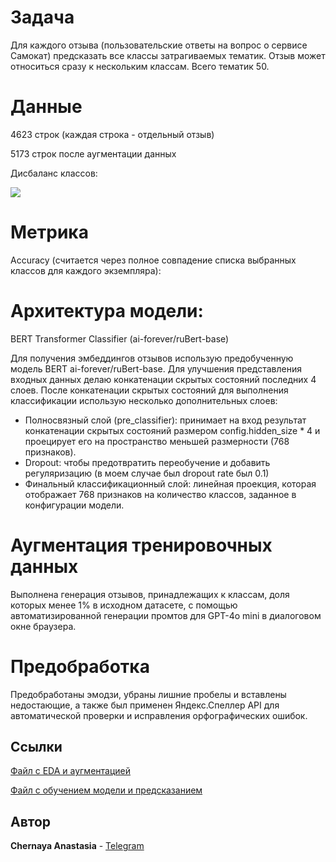 # Задача 

Для каждого отзыва (пользовательские ответы на вопрос о сервисе Самокат) предсказать все классы затрагиваемых тематик. Отзыв может относиться сразу к нескольким классам. Всего тематик 50.

# Данные 

4623 строк (каждая строка - отдельный отзыв) 

5173 строк после аугментации данных

Дисбаланс классов:

![](https://github.com/ChernayaAnastasia/Screenshots/blob/master/Screenshot%202024-10-11%20004139.png)

# Метрика
Accuracy (считается через полное совпадение списка выбранных классов для каждого экземпляра):

# Архитектура модели: 

BERT Transformer Classifier (ai-forever/ruBert-base)

Для получения эмбеддингов отзывов использую предобученную модель BERT ai-forever/ruBert-base. Для улучшения представления входных данных делаю конкатенации скрытых состояний последних 4 слоев. После конкатенации скрытых состояний для выполнения классификации использую несколько дополнительных слоев:
* Полносвязный слой (pre_classifier): принимает на вход результат конкатенации скрытых состояний размером config.hidden_size * 4 и проецирует его на пространство меньшей размерности (768 признаков).
* Dropout: чтобы предотвратить переобучение и добавить регуляризацию (в моем случае был dropout rate был 0.1)  
* Финальный классификационный слой: линейная проекция, которая отображает 768 признаков на количество классов, заданное в конфигурации модели.

# Аугментация тренировочных данных
Выполнена генерация отзывов, принадлежащих к классам, доля которых менее 1% в исходном датасете, с помощью автоматизированной генерации промтов для GPT-4o mini в диалоговом окне браузера. 

# Предобработка
Предобработаны эмодзи, убраны лишние пробелы и вставлены недостающие, а также был применен Яндекс.Спеллер API для автоматической проверки и исправления орфографических ошибок.

## Ссылки
[Файл с EDA и аугментацией](https://colab.research.google.com/drive/1cEi2UBUFblA0AvLXDqcTr5SZm6Mw1mEK?usp=sharing)

[Файл с обучением модели и предсказанием](https://colab.research.google.com/drive/1SUErr6RuWoyCGlJqPRqTYVgE9NpOll9Q?usp=sharing)


## Автор
**Chernaya Anastasia** - [Telegram](https://t.me/ChernayaAnastasia)


